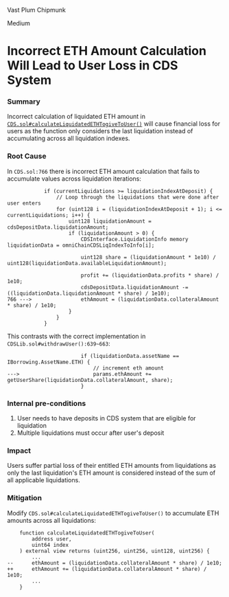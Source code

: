 Vast Plum Chipmunk

Medium

# Incorrect ETH Amount Calculation Will Lead to User Loss in CDS System


### Summary

Incorrect calculation of liquidated ETH amount in [`CDS.sol#calculateLiquidatedETHTogiveToUser()`](https://github.com/sherlock-audit/2024-11-autonomint/blob/main/Blockchain/Blockchian/contracts/Core_logic/CDS.sol#L730-L776) will cause financial loss for users as the function only considers the last liquidation instead of accumulating across all liquidation indexes.

### Root Cause

In `CDS.sol:766` there is incorrect ETH amount calculation that fails to accumulate values across liquidation iterations:

```solidity
            if (currentLiquidations >= liquidationIndexAtDeposit) {
                // Loop through the liquidations that were done after user enters
                for (uint128 i = (liquidationIndexAtDeposit + 1); i <= currentLiquidations; i++) {
                    uint128 liquidationAmount = cdsDepositData.liquidationAmount;
                    if (liquidationAmount > 0) {
                        CDSInterface.LiquidationInfo memory liquidationData = omniChainCDSLiqIndexToInfo[i];

                        uint128 share = (liquidationAmount * 1e10) / uint128(liquidationData.availableLiquidationAmount);

                        profit += (liquidationData.profits * share) / 1e10;
                        cdsDepositData.liquidationAmount -= ((liquidationData.liquidationAmount * share) / 1e10);
766 --->                ethAmount = (liquidationData.collateralAmount * share) / 1e10;
                    }
                }
            }
```

This contrasts with the correct implementation in `CDSLib.sol#withdrawUser():639~663`:

```solidity
                        if (liquidationData.assetName == IBorrowing.AssetName.ETH) {
                            // increment eth amount
--->                        params.ethAmount += getUserShare(liquidationData.collateralAmount, share);
                        }
```

### Internal pre-conditions

1. User needs to have deposits in CDS system that are eligible for liquidation
2. Multiple liquidations must occur after user's deposit

### Impact

Users suffer partial loss of their entitled ETH amounts from liquidations as only the last liquidation's ETH amount is considered instead of the sum of all applicable liquidations.

### Mitigation

Modify `CDS.sol#calculateLiquidatedETHTogiveToUser()` to accumulate ETH amounts across all liquidations:

```solidity
    function calculateLiquidatedETHTogiveToUser(
        address user,
        uint64 index
    ) external view returns (uint256, uint256, uint128, uint256) {
        ...
--      ethAmount = (liquidationData.collateralAmount * share) / 1e10;
++      ethAmount += (liquidationData.collateralAmount * share) / 1e10;
        ...
    }
```
